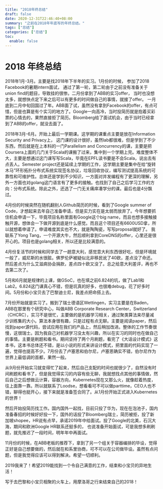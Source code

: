 ```yaml
---
title: "2018年终总结"
draft: false
date: 2020-12-31T22:46:40+08:00
summary: "之前在2018年年底写的年终总结。"
tags: ["总结"]
categories: ["总结"]
toc:
  enable: false
---
```

# 2018 年终总结

2018年1月-3月。主要是找2018年下半年的实习。1月份的时候， 参加了2018 Facebook的暑期intern面试， 通过了第一轮，第二轮由于之前没有准备关于union find的题目，导致挂的很惨。二月份拿到了ABB的实习offer， 当时也没想太多，就想快点定下来之后可以有更多的时间做自己的事情，就接了offer。 一月底到二月中旬回国过了年。ABB面了试，虽然没有拿到Facebook的offer，有点可惜，但是也算是有个实习的地方了。Google一向高冷，当时投简历就是抱着买彩票的心情去的，果然直接拒了简历。Bloomberg给了面试机会，由于当时已经拿到了ABB的offer，就没去面了。  

2018年3月-6月。开始上最后一学期课。这学期的课重点主要是放在Information Security and Privacy上， 这门课的设计很好，虽然lab都很难，但是学到了不少东西，然后就是在上本科的一门Parallelism and Concurrency的课，主要是把Coursera上面的几门关于Scala的课搬了过来，集中到一个学期上完。难度整体不大，主要是想通过这门课写写Scala，毕竟在EPFL读书要是不会Scala，说出去有点丢人。Semester project还是延续上学期的工作，这学期主要是集中在给“旋转木马”环形拓扑分布式系统实现签名协议，垃圾回收协议，编写测试提高系统的可靠性和可维护性。总体还是学到不少知识，一方面对并发编程有了更深的理解，另外一方面也对golang这门语言有了更多的接触。也找到了自己之后学习工作的方向：分布式系统。除此之外，还选了一门无关痛痒凑学分的课。最后也是4分飘过。  

4月份的时候突然在随机翻别人Github简历的时候，看到了Google summer of Code，才想起来去年自己准备申请，但是实力实在是太弱而放弃了。今年想要抓住机会申请一下，毕竟项目名称里面有Google这个big name，而且也想多接触接触开源，想体会一下做开源到底是什么感觉。而且这个项目还有6600USD拿，所以就想着申请了。申请难度其实也不大，就是陶陶瓷，写写proposal就好了。 我联系了Yong Tang，一个开源大牛，然后顺利拿到CoreDNS的offer，心里还是很开心的。项目也是golang相关，所以还是比较满意的。  

4月份复活节的时候和同学去了一趟意大利，感觉意大利东西很好吃，但是环境就一般了，威尼斯的水很脏。佛罗伦萨被疑似北非移民讹了40欧，差点没了命还。然后差点为什么艾滋病协会捐款，差点四十欧又没了。总之给意大利差评，再也不去第二次了。  

5月和6月就是规律的上课，做GSoC，也在填之前6.824的坑，做了Lab1和Lab2。6.824这门课真心不错，但是坑真的好多，也很难debug，花了好多时间。5月份和小宝贝去了巴黎迪士尼，我差点把命搭上去。  

7月份开始就是实习了。搬到了瑞士德语区Wettingen，实习主要是在Baden，ABB在那里有个研究中心，叫做ABB Corporate Research Center，Switzerland（CHCRC），实习不是很忙，主要做的是机器学习相关，通过聚类算法来尽量减少训练集的大小。算法本身很有趣，只是过程有点无聊。主要是阅读paper，然后找到paper源代码，尝试应用在我们的产品上，然后稍加改进。整体的工作节奏很慢，这很瑞士。因为我自己对机器学习没太有兴趣，所以在实习的同时也在做自己的事情。主要是刷题和看书。期间坚持了两个月刷题，看完了《大话设计模式》这本书，这本书总体还不错，是以小说的形式来讲设计模式，把里面的代码实现了一遍，觉得也提高不少。7月份去了卢塞恩和伯尔尼，卢塞恩确实不错，伯尔尼作为世界上最低调的首都，果然一般。  

从9月份开始实习就变得忙了起来，然后自己支配的时间也就很少了，自然没有时间刷题和看书了，但是我觉得实习的内容有些无聊，我就想找点其他的事情做，然后自己之后想做云计算，容器方向，Kubernetes现在又那么火，就像趁着热度，往上面靠一靠。所以就联系了Loodse，想看看可不可以做parttime，CEO人也不错，聊得也挺开心，接下来就是准备签合同了。从1月份开始正式进入Kubernetes的世界！  

然后开始投简历找工作。国内国外一起找，目前只投了华为，现在在泡池子，国内准备春招的时候好好投一下，国外的话投了Bloomberg瑞士，简历被拒，投了新加坡shopee，HR说有点早，承诺2019年中给面试。投了Google的北美，石沉大海，期间和欧洲Google HR联系还挺多的， 也说准备开始面试，可是我想多刷刷题，就先推迟了一段时间，明年年中再面试。  

11月份的时候，在ABB老板的推荐下，拿到了另一个组关于容器编排的毕设，觉得正好是自己想要做的，然后就在和系里协商，可不可以在公司做毕设。虽然有点问题，但是我觉得应该可以得到解决。希望一切顺利。  

2019我来了！希望2019能找到一个令自己满意的工作，结束和小宝贝的异地生活！  

写于去巴黎和小宝贝相聚的火车上，用摩洛哥之行来结束自己的2018！  